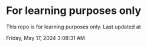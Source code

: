 # For learning purposes only
This repo is for learning purposes only.
Last updated at

Friday, May 17, 2024 3:08:31 AM


